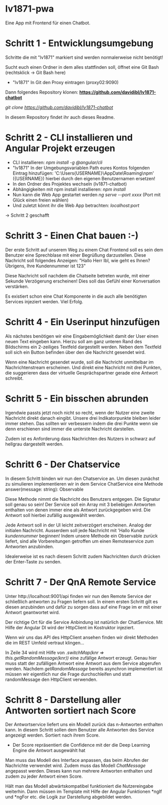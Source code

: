 # lv1871-pwa
Eine App mit Frontend für einen Chatbot.


# Schritt 1 - Entwicklungsumgebung

Schritte die mit "lv1871" markiert sind werden normalerweise nicht benötigt!

Sucht euch einen Ordner in dem alles stattfinden soll, öffnet eine Git Bash (rechtsklick -> Git Bash here)

- "lv1871" In Git den Proxy eintragen (proxy02:9090)

Dann folgendes Repository klonen:
**https://github.com/davidibl/lv1871-chatbot**

*git clone https://github.com/davidibl/lv1871-chatbot*

In diesem Repository findet ihr auch dieses Readme.

# Schritt 2 - CLI installieren und Angular Projekt erzeugen

- CLI installieren: *npm install -g @angular/cli*
- "lv1871" In der Umgebungsvariablen Path eures Kontos folgenden Eintrag hinzufügen: 'C:\Users\{USERNAME}\AppDate\Roaming\npm' ({USERNAME}) hierbei durch den eigenen Benutzernamen ersetzen!
- In den Ordner des Projektes wechseln (lv1871-chatbot)
- Abhängigkeiten mit npm install installieren: *npm install*
- Nun kann die Web App gestartet werden *ng serve --port xxxx* (Port mit Glück einen freien wählen)
- Und zuletzt könnt ihr die Web App betrachten: *localhost:port*

-> Schritt 2 geschafft

# Schritt 3 - Einen Chat bauen :-)

Der erste Schritt auf unserem Weg zu einem Chat Frontend soll es sein dem Benutzer eine Sprechblase mit einer Begrüßung
darzustellen.
Diese Nachricht soll folgendes Anzeigen:
"Hallo Herr Ibl, wie geht es Ihnen? Übrigens, Ihre Kundennummer ist 123"

Diese Nachricht soll nachdem die Chatseite betreten wurde, mit einer Sekunde Verzögerung erscheinen! Dies soll
das Gefühl einer Konversation verstärken.

Es existiert schon eine Chat Komponente in die auch alle benötigten Services injeziert werden.
Viel Erfolg.


# Schritt 4 - Ein Userinput hinzufügen

Als nächstes benötigen wir eine Eingabemöglichkeit damit der User einen neuen Text eingeben kann.
Hierzu soll am ganz unteren Rand des Bildschirms ein 2-zeiliges Textfeld dargestellt werden.
Neben dem Textfeld soll sich ein Button befinden über den die Nachricht gesendet wird.

Wenn eine Nachricht gesendet wurde, soll die Nachricht unmittelbar im Nachrichtenstream erscheinen.
Und direkt eine Nachricht mit drei Punkten, die suggerieren dass der virtuelle Gesprächspartner
gerade eine Antwort schreibt.


# Schritt 5 - Ein bisschen abrunden

Irgendwie passts jetzt noch nicht so recht, wenn der Nutzer eine zweite Nachricht direkt danach eingibt.
Unsere drei Indikatorpunkte bleiben leider immer stehen.
Das sollten wir verbessern indem die drei Punkte wenn sie denn erschienen sind immer die unterste Nachricht darstellen.

Zudem ist es Anforderung dass Nachrichten des Nutzers in schwarz auf hellgrau dargestellt werden.


# Schritt 6 - Der Chatservice

In diesem Schritt binden wir nun den Chatservice an.
Um diesen zunächst zu simulieren implementieren wir in dem Service ChatService eine Methode
answer(message: string): Observable<ChatMessage>

Diese Methode nimmt die Nachricht des Benutzers entgegen. Die Signatur soll genau so sein!
Der Service soll ein Array mit 3 beliebigen Antworten enthalten von denen immer eine als Antwort zurückgegeben wird.
Die Antwort soll hierbei zufällig ausgewählt werden.

Jede Antwort soll in der UI leicht zeitverzögert erscheinen. Analog der initialen Nachricht.
Ausserdem soll jede Nachricht mit 'Hallo Kunde *kundennummer* beginnen!
Indem unsere Methode ein Observable zurück liefert, sind alle Vorbereitungen getroffen um einen Remoteservice
zum Antworten anzubinden.

Idealerweise ist es nach diesem Schritt zudem Nachrichten durch drücken der Enter-Taste zu senden.


# Schritt 7 - Der QnA Remote Service

Unter http://localhost:9001/api finden wir nun den Remote Service der schließlich antworten zu Fragen liefern soll.
In einem ersten Schritt gilt es diesen anzubinden und dafür zu sorgen dass auf eine Frage im er mit einer Antwort 
geantwortet wird.

Der richtige Ort für die Service Anbindung ist natürlich der ChatService. Mit Hilfe der Angular DI wird der
HttpClient im Kostruktor injeziert.

Wenn wir uns das API des HttpClient ansehen finden wir direkt Methoden die im REST Umfeld vertraut klingen...

In Zeile 34 wird mit Hilfe von *.switchMap(knr => this.getRandomMessage(knr))* eine zufällge Antwort erzeugt.
Genau hier muss statt der zufälligen Antwort eine Antwort aus dem Service abgerufen werden. Nachdem *getRandomMessage*
bereits asynchron implementiert ist müssen wir eigentlich nur die Frage durchschleifen und statt randomMessage den
HttpClient verwenden.


# Schritt 8 - Darstellung aller Antworten sortiert nach Score

Der Antwortservice liefert uns ein Modell zurück das n-Antworten enthalten kann.
In diesem Schritt sollen dem Benutzer alle Antworten des Service angezeigt werden. Sortiert nach ihrem Score.

* Der Score repräsentiert die Confidence mit der die Deep Learning Engine die Antwort ausgewählt hat

Man muss das Modell des Interface anpassen, das beim Abrufen der Nachrichte verwendet wird. Zudem muss das
Modell *ChatMessage* angepasst werden. Dieses kann nun mehrere Antworten enthalten und zudem zu jeder Antwort einen
Score.

Hält man das Modell abwärtskompatibel funktioniert die Nutzereingabe weiterhin. Dann müssen im Template mit Hilfe
der Angular Funktionen *ngIf und *ngFor etc. die Logik zur Darstellung abgebildet werden.

